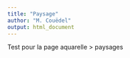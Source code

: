 ```yaml
---
title: "Paysage"
author: "M. Couëdel"
output: html_document
---
```


Test pour la page aquarelle > paysages